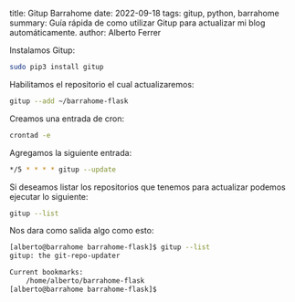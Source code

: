 title: Gitup Barrahome
date: 2022-09-18
tags: gitup, python, barrahome
summary: Guía rápida de como utilizar Gitup para actualizar mi blog automáticamente. 
author: Alberto Ferrer

Instalamos Gitup:

```bash
sudo pip3 install gitup
```

Habilitamos el repositorio el cual actualizaremos:

```bash
gitup --add ~/barrahome-flask
```

Creamos una entrada de cron:

```bash
crontad -e
```

Agregamos la siguiente entrada:

```bash
*/5 * * * * gitup --update
```

Si deseamos listar los repositorios que tenemos para actualizar podemos ejecutar lo siguiente:

```bash
gitup --list
```

Nos dara como salida algo como esto:

```bash
[alberto@barrahome barrahome-flask]$ gitup --list
gitup: the git-repo-updater

Current bookmarks:
    /home/alberto/barrahome-flask
[alberto@barrahome barrahome-flask]$
```